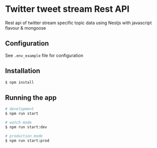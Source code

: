 # Twitter tweet stream Rest API

Rest api of twitter stream specific topic data using Nestjs with javascript flavour & mongoose

## Configuration

See `.env_example` file for configuration


## Installation

```bash
$ npm install
```

## Running the app

```bash
# development
$ npm run start

# watch mode
$ npm run start:dev

# production mode
$ npm run start:prod
```
